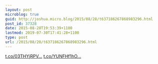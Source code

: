 ```yaml
---
layout: post
microblog: true
guid: http://joshua.micro.blog/2015/08/28/t637186267868983296.html
post_id: 37328
date: 2015-08-28T19:53:39+1100
lastmod: 2019-07-30T17:41:28+1100
type: post
url: /2015/08/28/t637186267868983296.html
---
```

[t.co/03THYjRPV...](http://t.co/03THYjRPVJ) [t.co/YUNFHf1hO...](http://t.co/YUNFHf1hO4)
